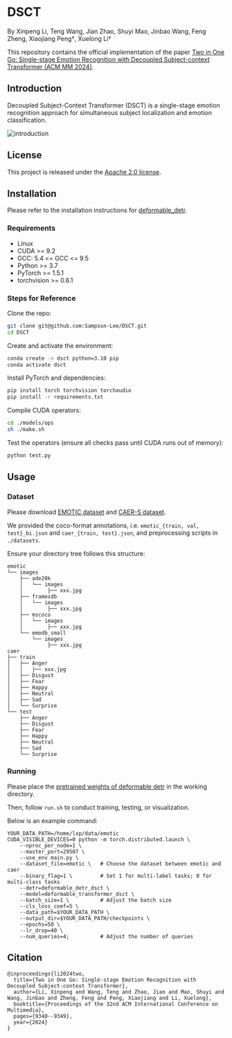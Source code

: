 # DSCT
By Xinpeng Li, Teng Wang, Jian Zhao, Shuyi Mao, Jinbao Wang, Feng Zheng, Xiaojiang Peng†, Xuelong Li†

This repository contains the official implementation of the paper [Two in One Go: Single-stage Emotion Recognition with Decoupled Subject-context Transformer (ACM MM 2024)](https://arxiv.org/abs/2404.17205).


## Introduction
Decoupled  Subject-Context Transformer (DSCT) is a single-stage emotion recognition approach for simultaneous subject localization and
emotion classification. 

![introduction](./imgs/intro.jpg)


## License

This project is released under the [Apache 2.0 license](./LICENSE).


## Installation
Please refer to the installation instructions for [deformable_detr](https://github.com/fundamentalvision/Deformable-DETR).

### Requirements

* Linux
* CUDA >= 9.2
* GCC: 5.4 <= GCC <= 9.5
* Python >= 3.7
* PyTorch >= 1.5.1
* torchvision >= 0.6.1


### Steps for Reference
Clone the repo:
```bash
git clone git@github.com:Sampson-Lee/DSCT.git
cd DSCT
```

Create and activate the environment:
```bash
conda create -n dsct python=3.10 pip
conda activate dsct 
```

Install PyTorch and dependencies:
```bash
pip install torch torchvision torchaudio
pip install -r requirements.txt
```

Compile CUDA operators:
```bash
cd ./models/ops
sh ./make.sh
```

Test the operators (ensure all checks pass until CUDA runs out of memory):
```bash
python test.py
```    

## Usage

### Dataset
Please download [EMOTIC dataset](https://github.com/rkosti/emotic) and [CAER-S dataset](https://caer-dataset.github.io/). 

We provided the coco-format annotations, i.e. `emotic_{train, val, test}_bi.json` and `caer_{train, test}.json`, and preprocessing scripts in `./datasets`.

Ensure your directory tree follows this structure:
```
emotic
└── images
    ├── ade20k
    │   └── images
    │        ├── xxx.jpg
    ├── framesdb
    │   └── images
    │        ├── xxx.jpg
    ├── mscoco
    │   └── images
    │        ├── xxx.jpg
    └── emodb_small
        └── images
             ├── xxx.jpg
caer
├── train
│   ├── Anger
│   │   ├── xxx.jpg
│   ├── Disgust
│   ├── Fear
│   ├── Happy
│   ├── Neutral
│   ├── Sad
│   └── Surprise
└── test
    ├── Anger
    ├── Disgust
    ├── Fear
    ├── Happy
    ├── Neutral
    ├── Sad
    └── Surprise                        
```

### Running
Please place the [pretrained weights of deformable detr](https://drive.google.com/file/d/1nDWZWHuRwtwGden77NLM9JoWe-YisJnA/view?usp=sharing) in the working directory.

Then, follow `run.sh` to conduct training, testing, or visualization. 

Below is an example command:
```
YOUR_DATA_PATH=/home/lxp/data/emotic
CUDA_VISIBLE_DEVICES=0 python -m torch.distributed.launch \
    --nproc_per_node=1 \
    --master_port=29507 \
    --use_env main.py \
    --dataset_file=emotic \   # Choose the dataset between emotic and caer
    --binary_flag=1 \         # Set 1 for multi-label tasks; 0 for multi-class tasks
    --detr=deformable_detr_dsct \
    --model=deformable_transformer_dsct \
    --batch_size=1 \          # Adjust the batch size
    --cls_loss_coef=5 \
    --data_path=$YOUR_DATA_PATH \
    --output_dir=$YOUR_DATA_PATH/checkpoints \
    --epochs=50 \
    --lr_drop=40 \
    --num_queries=4;          # Adjust the number of queries
```

## Citation
```
@inproceedings{li2024two,
  title={Two in One Go: Single-stage Emotion Recognition with Decoupled Subject-context Transformer},
  author={Li, Xinpeng and Wang, Teng and Zhao, Jian and Mao, Shuyi and Wang, Jinbao and Zheng, Feng and Peng, Xiaojiang and Li, Xuelong},
  booktitle={Proceedings of the 32nd ACM International Conference on Multimedia},
  pages={9340--9349},
  year={2024}
}
```
